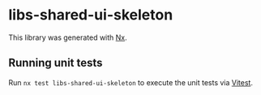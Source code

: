 # libs-shared-ui-skeleton

This library was generated with [Nx](https://nx.dev).

## Running unit tests

Run `nx test libs-shared-ui-skeleton` to execute the unit tests via [Vitest](https://vitest.dev/).
